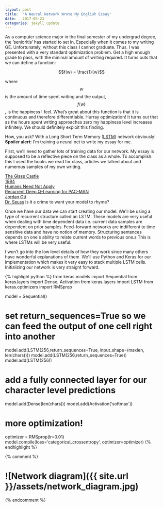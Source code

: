 ```yaml
---
layout: post
title:  "A Neural Network Wrote My English Essay"
date:   2017-04-21 
categories: jekyll update
---
```

As a computer science major in the final semester of my undergrad degree, the ‘senioritis’ has started to set in. Especially when it comes to my writing GE. Unfortunately, without this class I cannot graduate. Thus, I was presented with a very standard optimization problem. Get a high enough grade to pass, with the minimal amount of  writing required. It turns outs that we can define a function:  

<div><center> $$f(w) = \frac{1}{w}$$  </center></div>  

where $$w$$ is the amount of time spent writing and the output, $$f(w)$$, is the happiness I feel. What’s great about this function is that it is continuous and therefore differentiable. Hurray optimization! It turns out that as the hours spent writing approaches zero my happiness level increases infinitely. We should definitely exploit this finding.

How, you ask? With a Long Short Term Memory ([LSTM](http://colah.github.io/posts/2015-08-Understanding-LSTMs/)) network obviously! **Spoiler alert:** I'm training a neural net to write my essay for me.  

First, we'll need to gather lots of training data for our network. My essay is supposed to be a reflective piece on the class as a whole. To accomplish this I used the books we read for class, articles we talked about and numerous samples of my own writing.  

[The Glass Castle](http://english4success.ru/Upload/books/268.pdf)  
[1984](http://www.george-orwell.org/1984)  
[Humans Need Not Apply](http://www.cgpgrey.com/blog/humans-need-not-apply)  
[Recurrent Deep Q-Learning for PAC-MAN](http://cs231n.stanford.edu/reports/2016/pdfs/106_Report.pdf)  
[Jordan Ott](www.jordanott.com)  
[Dr. Seuss](http://www.seussville.com/books/book_detail.php?isbn=9780375851568) is it a crime to want your model to rhyme?  

Once we have our data we can start creating our model. We'll be using a type of recurrent structure called an LSTM. These models are very useful when dealing with time dependent data i.e. current data samples are dependent on prior samples. Feed-forward networks are indifferent to time sensitive data and have no notion of memory. Structuring sentences depends on one's ability to relate current words to previous one.s This is where LSTMs will be very useful.      

I won't go into the low level details of how they work since many others have wonderful explanations of them. We'll use Python and Keras for our implementation which makes it very easy to stack multiple LSTM cells. Initializing our network is very straight forward. 

{% highlight python %}
from keras.models import Sequential
from keras.layers import Dense, Activation
from keras.layers import LSTM
from keras.optimizers import RMSprop

model = Sequential()
# set return_sequences=True so we can feed the output of one cell right into another
model.add(LSTM(256,return_sequences=True, input_shape=(maxlen, len(chars))))
model.add(LSTM(256,return_sequences=True))
model.add(LSTM(256))
# add a fully connected layer for our character level predictions
model.add(Dense(len(chars)))
model.add(Activation('softmax'))
# more optimization!
optimizer = RMSprop(lr=0.01)
model.compile(loss='categorical_crossentropy', optimizer=optimizer)
{% endhighlight %}


{% comment %}
# ![Network diagram]({{ site.url }}/assets/network_diagram.jpg)
{% endcomment %}
